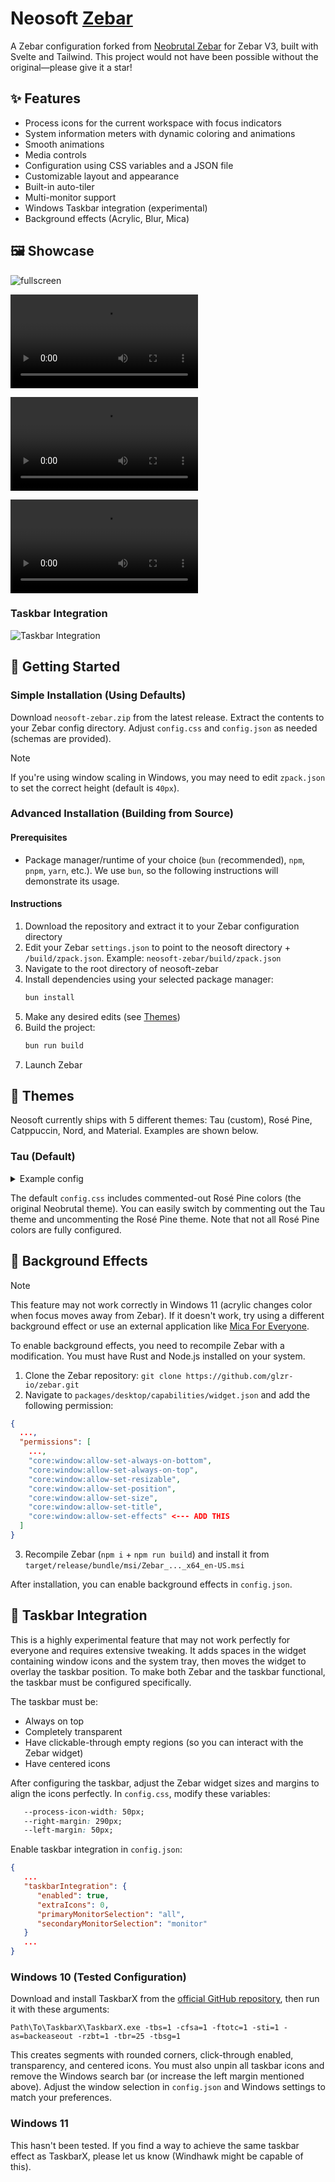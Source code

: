 # Neosoft [Zebar](https://github.com/glzr-io/zebar)
A Zebar configuration forked from [Neobrutal Zebar](https://github.com/adriankarlen/neobrutal-zebar) for Zebar V3, built with Svelte and Tailwind. This project would not have been possible without the original—please give it a star!

## ✨ Features

- Process icons for the current workspace with focus indicators
- System information meters with dynamic coloring and animations
- Smooth animations
- Media controls
- Configuration using CSS variables and a JSON file
- Customizable layout and appearance
- Built-in auto-tiler
- Multi-monitor support
- Windows Taskbar integration (experimental)
- Background effects (Acrylic, Blur, Mica)


## 🖼️ Showcase

![fullscreen](./misc/fullscreen.png)

![workspaces](./misc/workspaces.mp4)

![System Info](./misc/sysinfo.mp4)

![Media](./misc/media.mp4)

### Taskbar Integration
![Taskbar Integration](./misc/taskbar-integration.png)

## 🚀 Getting Started

### Simple Installation (Using Defaults)

Download `neosoft-zebar.zip` from the latest release. Extract the contents to your Zebar config directory. Adjust `config.css` and `config.json` as needed (schemas are provided).

> [!NOTE]
> If you're using window scaling in Windows, you may need to edit `zpack.json` to set the correct height (default is `40px`).

### Advanced Installation (Building from Source)

#### Prerequisites

- Package manager/runtime of your choice (`bun` (recommended), `npm`, `pnpm`, `yarn`, etc.). We use `bun`, so the following instructions will demonstrate its usage.

#### Instructions

1. Download the repository and extract it to your Zebar configuration directory
2. Edit your Zebar `settings.json` to point to the neosoft directory + `/build/zpack.json`. Example: `neosoft-zebar/build/zpack.json`
3. Navigate to the root directory of neosoft-zebar
4. Install dependencies using your selected package manager:
   ```bash
   bun install
   ```
5. Make any desired edits (see [Themes](#Themes))
6. Build the project:
   ```bash
   bun run build
   ```
7. Launch Zebar

## 🎨 Themes

Neosoft currently ships with 5 different themes: Tau (custom), Rosé Pine, Catppuccin, Nord, and Material. Examples are shown below.

### Tau (Default)

<details>
<summary>Example config</summary>

##### config.css

```css
/* colors */
  --text: var(--tau-text);
  --accent: var(--tau-accent);
  --bg: var(--tau-overlay);
  --muted: var(--tau-muted);
  --border: var(--tau-highlight-low);
  --shadow: var(--tau-highlight-low);
  --icon: var(--tau-love);
  --memory: var(--tau-weak);
  --cpu: var(--tau-accent);
  --cpu-high-usage: var(--tau-strong);
  --battery-good: var(--tau-weak);
  --battery-mid: var(--tau-mid);
  --battery-low: var(--tau-strong);
  --focused-process: var(--tau-text);
  --process: var(--tau-muted);
  --displayed: var(--tau-text);
  --ws-1: var(--tau-weak);
  --ws-2: var(--tau-low);
  --ws-3: var(--tau-accent);
  --ws-4: var(--tau-mid);
  --ws-5: var(--tau-strong);
  --tiling-direction: var(--tau-weak);
  --not-playing: var(--tau-love);
  --network: var(--tau-text);
  --weather: var(--tau-text);
  --bg-focused: var(--tau-highlight-high) / 0.4;
  --bg-unfocused: var(--tau-overlay) / 0.5;
```

</details>

The default `config.css` includes commented-out Rosé Pine colors (the original Neobrutal theme). You can easily switch by commenting out the Tau theme and uncommenting the Rosé Pine theme. Note that not all Rosé Pine colors are fully configured.

## 🎉 Background Effects

> [!NOTE]
> This feature may not work correctly in Windows 11 (acrylic changes color when focus moves away from Zebar). If it doesn't work, try using a different background effect or use an external application like [Mica For Everyone](https://github.com/MicaForEveryone/MicaForEveryone).

To enable background effects, you need to recompile Zebar with a modification. You must have Rust and Node.js installed on your system. 

1. Clone the Zebar repository: `git clone https://github.com/glzr-io/zebar.git`
2. Navigate to `packages/desktop/capabilities/widget.json` and add the following permission:

```json
{
  ...,
  "permissions": [
    ...,
    "core:window:allow-set-always-on-bottom",
    "core:window:allow-set-always-on-top",
    "core:window:allow-set-resizable",
    "core:window:allow-set-position",
    "core:window:allow-set-size",
    "core:window:allow-set-title",
    "core:window:allow-set-effects" <--- ADD THIS
  ]
}
```

3. Recompile Zebar (`npm i` + `npm run build`) and install it from `target/release/bundle/msi/Zebar_..._x64_en-US.msi`

After installation, you can enable background effects in `config.json`.

## 🧪 Taskbar Integration

This is a highly experimental feature that may not work perfectly for everyone and requires extensive tweaking. It adds spaces in the widget containing window icons and the system tray, then moves the widget to overlay the taskbar position. To make both Zebar and the taskbar functional, the taskbar must be configured specifically.

The taskbar must be:
- Always on top
- Completely transparent
- Have clickable-through empty regions (so you can interact with the Zebar widget)
- Have centered icons

After configuring the taskbar, adjust the Zebar widget sizes and margins to align the icons perfectly. In `config.css`, modify these variables:
```css
   --process-icon-width: 50px;
   --right-margin: 290px;
   --left-margin: 50px;
```

Enable taskbar integration in `config.json`:
```json
{
   ...
   "taskbarIntegration": {
      "enabled": true,
      "extraIcons": 0,
      "primaryMonitorSelection": "all",
      "secondaryMonitorSelection": "monitor"
   }
   ...
}
```


### Windows 10 (Tested Configuration)

Download and install TaskbarX from the [official GitHub repository](https://github.com/ChrisAnd1998/TaskbarX/releases), then run it with these arguments:

`Path\To\TaskbarX\TaskbarX.exe -tbs=1 -cfsa=1 -ftotc=1 -sti=1 -as=backeaseout -rzbt=1 -tbr=25 -tbsg=1`

This creates segments with rounded corners, click-through enabled, transparency, and centered icons. You must also unpin all taskbar icons and remove the Windows search bar (or increase the left margin mentioned above). Adjust the window selection in `config.json` and Windows settings to match your preferences.

### Windows 11

This hasn't been tested. If you find a way to achieve the same taskbar effect as TaskbarX, please let us know (Windhawk might be capable of this).


